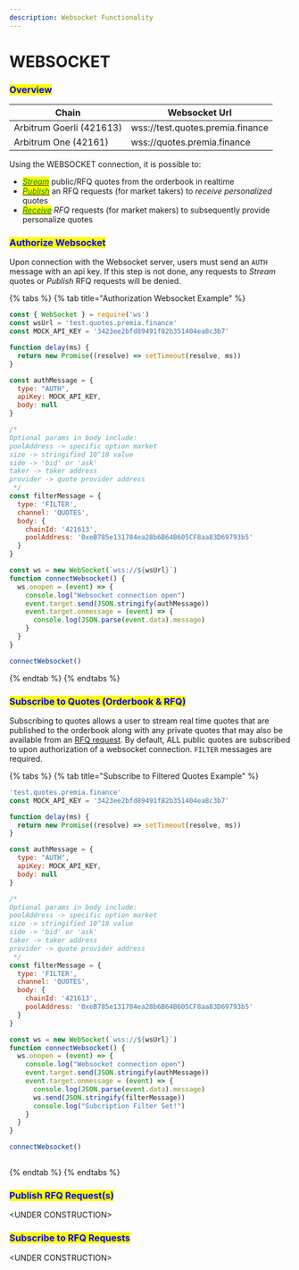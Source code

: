 ```yaml
---
description: Websocket Functionality
---
```


# WEBSOCKET

### <mark style="color:blue;">Overview</mark>

| Chain                    | Websocket Url                    |
| ------------------------ | -------------------------------- |
| Arbitrum Goerli (421613) | wss://test.quotes.premia.finance |
| Arbitrum One (42161)     | wss://quotes.premia.finance      |

Using the WEBSOCKET connection, it is possible to:

* [_<mark style="color:blue;"><mark style="color:green;">Stream<mark style="color:green;"></mark>_](websocket.md#subscribe-to-quotes-orderbook-and-rfq) public/RFQ quotes from the orderbook in realtime
* [_<mark style="color:green;">Publish</mark>_](websocket.md#publish-rfq-request-s) an RFQ requests (for market takers) to _receive personalized_ quotes
* [_<mark style="color:green;">Receive</mark>_](websocket.md#subscribe-to-rfq-requests) _RFQ_ requests (for market makers) to subsequently provide personalize quotes

### <mark style="color:blue;">Authorize Websocket</mark>

Upon connection with the Websocket server, users must send an `AUTH` message with an api key.  If this step is not done, any requests to _Stream_ quotes or _Publish_ RFQ requests will be denied.&#x20;

{% tabs %}
{% tab title="Authorization Websocket Example" %}
```javascript
const { WebSocket } = require('ws')
const wsUrl = 'test.quotes.premia.finance'
const MOCK_API_KEY = '3423ee2bfd89491f82b351404ea8c3b7'

function delay(ms) {
  return new Promise((resolve) => setTimeout(resolve, ms))
}

const authMessage = {
  type: "AUTH",
  apiKey: MOCK_API_KEY,
  body: null
}

/*
Optional params in body include:
poolAddress -> specific option market
size -> stringified 10^18 value
side -> 'bid' or 'ask'
taker -> taker address
provider -> quote provider address
 */
const filterMessage = {
  type: 'FILTER',
  channel: 'QUOTES',
  body: {
    chainId: '421613',
    poolAddress: '0xeB785e131784ea28b6B64B605CF8aa83D69793b5'
  }
}

const ws = new WebSocket(`wss://${wsUrl}`)
function connectWebsocket() {
  ws.onopen = (event) => {
    console.log("Websocket connection open")
    event.target.send(JSON.stringify(authMessage))
    event.target.onmessage = (event) => {
      console.log(JSON.parse(event.data).message)
    }
  }
}

connectWebsocket()
```


{% endtab %}
{% endtabs %}

### <mark style="color:blue;">Subscribe to Quotes (Orderbook & RFQ)</mark>

Subscribing to quotes allows a user to stream real time quotes that are published to the orderbook along with any private quotes that may also be available from an [RFQ request](websocket.md#publish-rfq-request-s).  By default, ALL public quotes are subscribed to upon authorization of a websocket connection. `FILTER` messages are required.



{% tabs %}
{% tab title="Subscribe to Filtered Quotes Example" %}
```javascript
'test.quotes.premia.finance'
const MOCK_API_KEY = '3423ee2bfd89491f82b351404ea8c3b7'

function delay(ms) {
  return new Promise((resolve) => setTimeout(resolve, ms))
}

const authMessage = {
  type: "AUTH",
  apiKey: MOCK_API_KEY,
  body: null
}

/*
Optional params in body include:
poolAddress -> specific option market
size -> stringified 10^18 value
side -> 'bid' or 'ask'
taker -> taker address
provider -> quote provider address
 */
const filterMessage = {
  type: 'FILTER',
  channel: 'QUOTES',
  body: {
    chainId: '421613',
    poolAddress: '0xeB785e131784ea28b6B64B605CF8aa83D69793b5'
  }
}

const ws = new WebSocket(`wss://${wsUrl}`)
function connectWebsocket() {
  ws.onopen = (event) => {
    console.log("Websocket connection open")
    event.target.send(JSON.stringify(authMessage))
    event.target.onmessage = (event) => {
      console.log(JSON.parse(event.data).message)
      ws.send(JSON.stringify(filterMessage))
      console.log("Subcription Filter Set!")
    }
  }
}

connectWebsocket()
		
```
{% endtab %}
{% endtabs %}

### <mark style="color:blue;">Publish RFQ Request(s)</mark>

\<UNDER CONSTRUCTION>

### <mark style="color:blue;">Subscribe to RFQ Requests</mark>

\<UNDER CONSTRUCTION>
